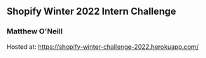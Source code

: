 ## Shopify Winter 2022 Intern Challenge

### Matthew O'Neill

Hosted at: https://shopify-winter-challenge-2022.herokuapp.com/
